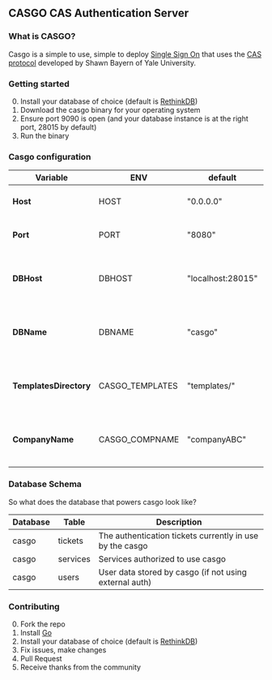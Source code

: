 ## CASGO CAS Authentication Server

### What is CASGO?

Casgo is a simple to use, simple to deploy [Single Sign On](http://en.wikipedia.org/wiki/Single_sign-on) that uses the [CAS protocol](http://en.wikipedia.org/wiki/Central_Authentication_Service) developed by Shawn Bayern of Yale University.

### Getting started

0. Install your database of choice (default is  [RethinkDB](http://rethinkdb.com))
1. Download the casgo binary for your operating system
2. Ensure port 9090 is open (and your database instance is at the right port, 28015 by default)
3. Run the binary


### Casgo configuration

|Variable                 |ENV              |default           |description                                |
|-------------------------|-----------------|------------------|-------------------------------------------|
|**Host**                 |HOST             |"0.0.0.0"         |The host on which to run casgo             |
|**Port**                 |PORT             |"8080"            |The port on which to run casgo             |
|**DBHost**               |DBHOST           |"localhost:28015" |The hostname of database instance          |
|**DBName**               |DBNAME           |"casgo"           |The database name for casgo to use         |
|**TemplatesDirectory**   |CASGO_TEMPLATES  |"templates/"      |The folder in which casgo templates reside |
|**CompanyName**          |CASGO_COMPNAME   |"companyABC"      |The database name for casgo to use         |


### Database Schema

So what does the database that powers casgo look like?

|Database |Table    |Description                                                   |
|---------|---------|--------------------------------------------------------------|
|casgo    |tickets  |The authentication tickets currently in use by the casgo      |
|casgo    |services |Services authorized to use casgo                              |
|casgo    |users    |User data stored by casgo (if not using external auth)        |


### Contributing 

0. Fork the repo
1. Install [Go](http://golang.org)
2. Install your database of choice (default is  [RethinkDB](http://rethinkdb.com))
3. Fix issues, make changes
4. Pull Request
5. Receive thanks from the community

